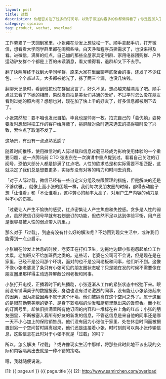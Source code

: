 ```yaml
---
layout: post
title: 过载
description: 你是否关注了过多的订阅号，以致于推送内容多的你都懒得看了；你是否加入了过多的群组，以致于聊天记录多的你都不想翻...
category: opinion
tag: product, wechat, overload
---
```




工作劳累了一天回到家里，小张瘫在沙发上想放松一下。顺手拿起手机，打开微信，想看看大学同学群里都在闹腾些啥，白天净和程序员撕需求了，也没来得及看。进微信，满屏的红点，自己加的那些全屋家具定制群、家用电器团购群、户外运动驴友群个个都是上百的未读消息，看又懒得看，退群却又下不去手。

翻了快两屏终于找到大学同学群，原来大家在里面聊年底聚会的事，还发了不少红包，一个个点过去，大多都被抢光了，拣了两三个漏，也没几块钱。

翻聊天记录时，看到班花也在群里发言了，好久不见，想必越来越漂亮了吧。顺手点过去看了下她的相册，果然发自拍是美女们共通的爱好，不过平时怎么没在朋友看到过她的照片呢？想想也对，现在加了快上千的好友了，好多信息都被刷下去了。

小张突然想：要不咱也发张自拍，毕竟也是帅哥一枚。拍完自己的「葛优躺」姿势要发时想起得把工作的客户给屏蔽了，挑屏蔽对象时选来选去的搞得顿时没了兴致，索性点了取消不发了...


这场景，有没有一点点熟悉感？


随着时间推移，使用微信时的人际过载和信息过载已经成为影响使用体验的一个重要问题，这一点腾讯前 CTO 张志东在一次演讲中重点提到过。看看自己关注的订阅号，恐怕大部分人都是排满了红点吧。人性的欲求总是和实际需要不相匹配，这就决定了我们总是想要更多，实际却没有对等的精力和时间去消费。


「对于人际过载，微信已经有一些自定义分组及权限管理的措施，但是解决的还是不够优雅。」就像上面小张的困境一样，我们每次发朋友圈的时候，都得去动脑子想「让谁看」和「不让谁看」，这种劳心的频率太高了，对用户生产内容的动力是种不小的伤害。


「过载让人产生不愉快的感受，红点密集让人产生焦虑和失控感。贪多是人性的弱点，虽然微信订阅号早就有右划退订的功能，但依然不足以达到体验平衡，用户还是很容易被人性的弱点带入坑里。」


那么对于「过载」，到底有没有什么好的解法呢？不妨回到现实生活中，或许我们能得到一点点启示。


小张躺在沙发上休息的时候，老婆正在打扫卫生，边拖地边跟小张抱怨起单位工作太累，老加班又不给加班费之类的。这些话，老婆在公司可不会说，但是现在是在家里，已经不是公司那个环境，面对的也不是公司老板和同事，他们听不到。这像不像小张老婆发了条只有小张可见的朋友圈状态呢？只是她在发的时候不需要像在朋友圈里那样得主动选择屏蔽公司老板和同事。


小张打开电视，正播着时下的热播剧，小张逐渐从工作的紧张状态中松弛下来。眼前没有铺满桌子的数据报表，身边也没有讨论激烈的同事，没有能让小张紧张起来的因素，因为那些因素不属于这个环境，他们被隔离在这个空间之外了。属于这里的是眼前勤劳美丽的妻子、是身下软塌塌的沙发和厨房里飘出来的饭菜香。而小张的订阅号里，却依旧排满着所有他订阅的内容和一堆标在右上角的红点；小张的朋友圈里，不断被塞入着所有好友的新发的信息，不管这信息是来自他的同事还是哪一天不小心加上的保险销售员。他们没有因为小张位于家里、处在休息时间而被搁置到另一个空间暂时隔离起来，他们还是连接着小张，时时刻刻可以向小张传输信息，这些信息在此时对于小张不就是「过载」的吗？


所以，怎么解决「过载」？或许像现实生活中那样，将那些此时此地不该出现的交际和内容隔离出去就是一种不错的策略。


嗯，我就随便说说。







[SamirChen]: http://www.samirchen.com "SamirChen"
[1]: {{ page.url }} ({{ page.title }})
[2]: http://www.samirchen.com/overload

